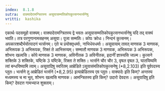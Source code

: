 ```yaml
---
index:  8.1.8
sutra:  वाक्यादेरामन्त्रितस्य असूयासम्मतिकोपकुत्सनभर्त्सनेषु
vritti:  kashika 
---
```


एकार्थः पदसमूहो वाक्यम्। वाक्यादेरामन्त्रितस्य द्वे भवतः असूयासम्मतिकोपकुत्सनभर्त्सनेषु यदि तद् वाक्यं भवति। तत्र परगुणानामसहनम् असूया। पूजा सम्मतिः। कोपः क्रोधः। निन्दनं कुत्सनम्। अपकारशब्दैर्भयोत्पादनं भर्त्सनम्। एते च प्रयोक्तृधर्माः, नाभिधेयधर्माः। असूयायाम् तावत् माणवक 3 माणवक, अभिरूपक 3 अभिरूपक, रिक्तं ते आभिरूप्यम्। सम्मातौ माणवक 3 माणवक, अभिरूपक 3 अभिरूपक, शोभनः खल्वसि। कोपे माणवक 3 माणवक, अविनीतक 3 अविनीतक, इदानीं ज्ञास्यसि जाल्म। कुत्सने शक्तिके 3 शक्तिके, यष्टिके 3 यष्टिके, रिक्ता ते शक्तिः। भर्त्सने चौर चौर 3, वृषल वृषल 3, घातयिष्यमि त्वां बन्धयिष्यामि त्वाम्। असूयादिषु स्वरितम् आम्रेडिते ऽसूयासंमतिकोपकुत्सनेषु (*8,2.103) इति पूर्वपदस्य प्लुतः। भर्त्सने तु आम्रेडितं भर्त्सने (*8,2.95) इत्याम्रेडितस्य एव प्लुतः। वाक्यादेः इति किम्? अन्तस्य मध्यमस्य च मा भूत्, शोभनः खल्वसि माणवक। आमन्त्रितस्य इति किम्? उदारो देवदत्तः। असूयादिषु इति किम्? देवदत्त गामभ्याज शुक्लाम्।

